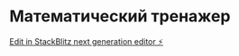 # Математический тренажер

[Edit in StackBlitz next generation editor ⚡️](https://stackblitz.com/~/github.com/Night-Fire/-)
